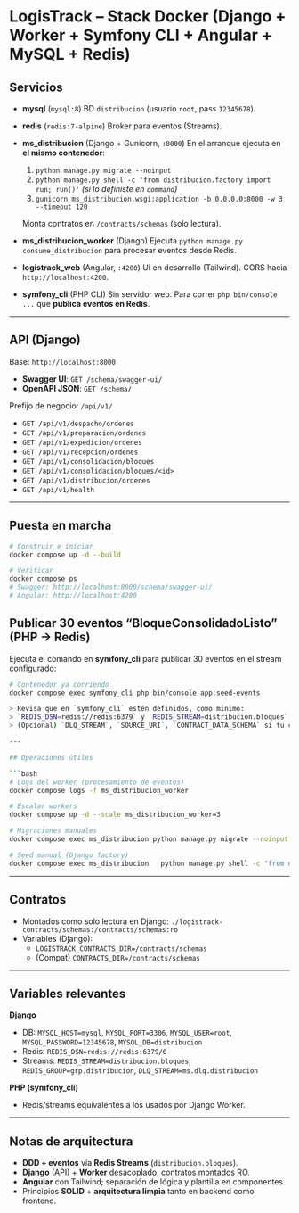 # LogisTrack – Stack Docker (Django + Worker + Symfony CLI + Angular + MySQL + Redis)

## Servicios

- **mysql** (`mysql:8`)
  BD `distribucion` (usuario `root`, pass `12345678`).

- **redis** (`redis:7-alpine`)
  Broker para eventos (Streams).

- **ms_distribucion** (Django + Gunicorn, `:8000`)
  En el arranque ejecuta en **el mismo contenedor**:
  1) `python manage.py migrate --noinput`  
  2) `python manage.py shell -c 'from distribucion.factory import run; run()'` *(si lo definiste en `command`)*  
  3) `gunicorn ms_distribucion.wsgi:application -b 0.0.0.0:8000 -w 3 --timeout 120`

  Monta contratos en `/contracts/schemas` (solo lectura).

- **ms_distribucion_worker** (Django)
  Ejecuta `python manage.py consume_distribucion` para procesar eventos desde Redis.

- **logistrack_web** (Angular, `:4200`)
  UI en desarrollo (Tailwind). CORS hacia `http://localhost:4200`.

- **symfony_cli** (PHP CLI)
  Sin servidor web. Para correr `php bin/console ...` que **publica eventos en Redis**.

---

## API (Django)

Base: `http://localhost:8000`

- **Swagger UI**: `GET /schema/swagger-ui/`
- **OpenAPI JSON**: `GET /schema/`

Prefijo de negocio: `/api/v1/`

- `GET /api/v1/despacho/ordenes`
- `GET /api/v1/preparacion/ordenes`
- `GET /api/v1/expedicion/ordenes`
- `GET /api/v1/recepcion/ordenes`
- `GET /api/v1/consolidacion/bloques`
- `GET /api/v1/consolidacion/bloques/<id>`
- `GET /api/v1/distribucion/ordenes`
- `GET /api/v1/health`

---

## Puesta en marcha

```bash
# Construir e iniciar
docker compose up -d --build

# Verificar
docker compose ps
# Swagger: http://localhost:8000/schema/swagger-ui/
# Angular: http://localhost:4200
```

## Publicar 30 eventos “BloqueConsolidadoListo” (PHP → Redis)

Ejecuta el comando en **symfony_cli** para publicar 30 eventos en el stream configurado:

```bash
# Contenedor ya corriendo
docker compose exec symfony_cli php bin/console app:seed-events

> Revisa que en `symfony_cli` estén definidos, como mínimo:  
> `REDIS_DSN=redis://redis:6379` y `REDIS_STREAM=distribucion.bloques`.  
> (Opcional) `DLQ_STREAM`, `SOURCE_URI`, `CONTRACT_DATA_SCHEMA` si tu comando los usa.

---

## Operaciones útiles

```bash
# Logs del worker (procesamiento de eventos)
docker compose logs -f ms_distribucion_worker

# Escalar workers
docker compose up -d --scale ms_distribucion_worker=3

# Migraciones manuales
docker compose exec ms_distribucion python manage.py migrate --noinput

# Seed manual (Django factory)
docker compose exec ms_distribucion   python manage.py shell -c "from distribucion.factory import run; run()"
```

---

## Contratos

- Montados como solo lectura en Django: `./logistrack-contracts/schemas:/contracts/schemas:ro`
- Variables (Django):
  - `LOGISTRACK_CONTRACTS_DIR=/contracts/schemas`
  - (Compat) `CONTRACTS_DIR=/contracts/schemas`

---

## Variables relevantes

**Django**
- DB: `MYSQL_HOST=mysql`, `MYSQL_PORT=3306`, `MYSQL_USER=root`, `MYSQL_PASSWORD=12345678`, `MYSQL_DB=distribucion`
- Redis: `REDIS_DSN=redis://redis:6379/0`
- Streams: `REDIS_STREAM=distribucion.bloques`, `REDIS_GROUP=grp.distribucion`, `DLQ_STREAM=ms.dlq.distribucion`

**PHP (symfony_cli)**
- Redis/streams equivalentes a los usados por Django Worker.

---

## Notas de arquitectura

- **DDD + eventos** vía **Redis Streams** (`distribucion.bloques`).
- **Django** (API) + **Worker** desacoplado; contratos montados RO.
- **Angular** con Tailwind; separación de lógica y plantilla en componentes.
- Principios **SOLID** + **arquitectura limpia** tanto en backend como frontend.
